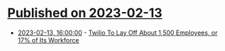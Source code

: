 # [Published on 2023-02-13](index.md)

* [2023-02-13, 16:00:00](https://slashdot.org/story/23/02/13/1529212/twilio-to-lay-off-about-1500-employees-or-17-of-its-workforce?utm_source=rss1.0mainlinkanon&utm_medium=feed) - [Twilio To Lay Off About 1,500 Employees, or 17% of Its Workforce](https://slashdot.org/story/23/02/13/1529212/twilio-to-lay-off-about-1500-employees-or-17-of-its-workforce?utm_source=rss1.0mainlinkanon&utm_medium=feed)
